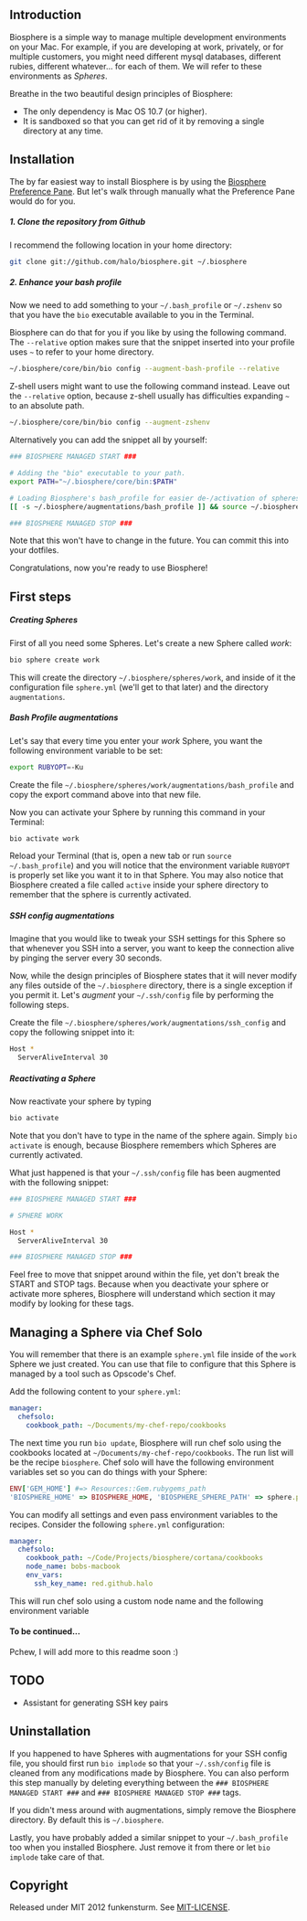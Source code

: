## Introduction

Biosphere is a simple way to manage multiple development environments on your Mac. For example, if you are developing at work, privately, or for multiple customers, you might need different mysql databases, different rubies, different whatever... for each of them. We will refer to these environments as *Spheres*.

Breathe in the two beautiful design principles of Biosphere:

- The only dependency is Mac OS 10.7 (or higher).
- It is sandboxed so that you can get rid of it by removing a single directory at any time.

## Installation

The by far easiest way to install Biosphere is by using the [Biosphere Preference Pane](https://github.com/halo/BiospherePane). But let's walk through manually what the Preference Pane would do for you.

##### 1. Clone the repository from Github

I recommend the following location in your home directory:

```bash
git clone git://github.com/halo/biosphere.git ~/.biosphere
```

##### 2. Enhance your bash profile

Now we need to add something to your `~/.bash_profile` or `~/.zshenv` so that you have the `bio` executable available to you in the Terminal.

Biosphere can do that for you if you like by using the following command. The `--relative` option makes sure that the snippet inserted into your profile uses `~` to refer to your home directory.

```bash
~/.biosphere/core/bin/bio config --augment-bash-profile --relative
```

Z-shell users might want to use the following command instead. Leave out the `--relative` option, because z-shell usually has difficulties expanding `~` to an absolute path.

```bash
~/.biosphere/core/bin/bio config --augment-zshenv
```

Alternatively you can add the snippet all by yourself:

```bash
### BIOSPHERE MANAGED START ###

# Adding the "bio" executable to your path.
export PATH="~/.biosphere/core/bin:$PATH"

# Loading Biosphere's bash_profile for easier de-/activation of spheres.
[[ -s ~/.biosphere/augmentations/bash_profile ]] && source ~/.biosphere/augmentations/bash_profile

### BIOSPHERE MANAGED STOP ###
```

Note that this won't have to change in the future. You can commit this into your dotfiles.

Congratulations, now you're ready to use Biosphere!

## First steps

##### Creating Spheres

First of all you need some Spheres. Let's create a new Sphere called *work*:

```bash
bio sphere create work
```

This will create the directory `~/.biosphere/spheres/work`, and inside of it the configuration file `sphere.yml` (we'll get to that later) and the directory `augmentations`.

##### Bash Profile augmentations

Let's say that every time you enter your *work* Sphere, you want the following environment variable to be set:

```bash
export RUBYOPT=-Ku
```

Create the file `~/.biosphere/spheres/work/augmentations/bash_profile` and copy the export command above into that new file.

Now you can activate your Sphere by running this command in your Terminal:

```bash
bio activate work
```

Reload your Terminal (that is, open a new tab or run `source ~/.bash_profile`) and you will notice that the environment variable `RUBYOPT` is properly set like you want it to in that Sphere. You may also notice that Biosphere created a file called `active` inside your sphere directory to remember that the sphere is currently activated.

##### SSH config augmentations

Imagine that you would like to tweak your SSH settings for this Sphere so that whenever you SSH into a server, you want to keep the connection alive by pinging the server every 30 seconds.

Now, while the design principles of Biosphere states that it will never modify any files outside of the `~/.biosphere` directory, there is a single exception if you permit it. Let's *augment* your `~/.ssh/config` file by performing the following steps.

Create the file `~/.biosphere/spheres/work/augmentations/ssh_config` and copy the following snippet into it:

```bash
Host *
  ServerAliveInterval 30
```

##### Reactivating a Sphere

Now reactivate your sphere by typing

```bash
bio activate
```

Note that you don't have to type in the name of the sphere again. Simply `bio activate` is enough, because Biosphere remembers which Spheres are currently activated.

What just happened is that your `~/.ssh/config` file has been augmented with the following snippet:

```bash
### BIOSPHERE MANAGED START ###

# SPHERE WORK

Host *
  ServerAliveInterval 30

### BIOSPHERE MANAGED STOP ###
```

Feel free to move that snippet around within the file, yet don't break the START and STOP tags. Because when you deactivate your sphere or activate more spheres, Biosphere will understand which section it may modify by looking for these tags.

## Managing a Sphere via Chef Solo

You will remember that there is an example `sphere.yml` file inside of the `work` Sphere we just created. You can use that file to configure that this Sphere is managed by a tool such as Opscode's Chef.

Add the following content to your `sphere.yml`:

```yaml
manager:
  chefsolo:
    cookbook_path: ~/Documents/my-chef-repo/cookbooks
```

The next time you run `bio update`, Biosphere will run chef solo using the cookbooks located at `~/Documents/my-chef-repo/cookbooks`. The run list will be the recipe `biosphere`. Chef solo will have the following environment variables set so you can do things with your Sphere:

```ruby
ENV['GEM_HOME'] #=> Resources::Gem.rubygems_path
'BIOSPHERE_HOME' => BIOSPHERE_HOME, 'BIOSPHERE_SPHERE_PATH' => sphere.path, 'BIOSPHERE_SPHERE_AUGMENTATIONS_PATH' => sphere.augmentations_path }
```



You can modify all settings and even pass environment variables to the recipes. Consider the following `sphere.yml` configuration:

```yaml
manager:
  chefsolo:
    cookbook_path: ~/Code/Projects/biosphere/cortana/cookbooks
    node_name: bobs-macbook
    env_vars:
      ssh_key_name: red.github.halo
```

This will run chef solo using a custom node name and the following environment variable


#### To be continued...

Pchew, I will add more to this readme soon :)

## TODO

* Assistant for generating SSH key pairs

## Uninstallation

If you happened to have Spheres with augmentations for your SSH config file, you should first run `bio implode` so that your `~/.ssh/config` file is cleaned from any modifications made by Biosphere. You can also perform this step manually by deleting everything between the `### BIOSPHERE MANAGED START ###` and `### BIOSPHERE MANAGED STOP ###` tags.

If you didn't mess around with augmentations, simply remove the Biosphere directory. By default this is `~/.biosphere`.

Lastly, you have probably added a similar snippet to your `~/.bash_profile` too when you installed Biosphere. Just remove it from there or let `bio implode` take care of that.

## Copyright

Released under MIT 2012 funkensturm. See [MIT-LICENSE](http://github.com/halo/biosphere/blob/master/MIT-LICENSE).
